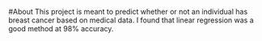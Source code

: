 #About
This project is meant to predict whether or not an individual has breast cancer based on medical data. I found that linear regression was a good method at 98% accuracy.